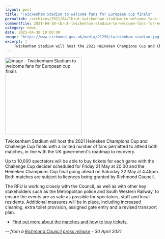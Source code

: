 ```yaml
---
layout: post
title: "Twickenham Stadium to welcome fans for European cup finals"
permalink: /archives/2021/04/lbrut-twickenham-stadium-to-welcome-fans-for-european-cup-finals.html
commentfile: 2021-04-30-lbrut-twickenham-stadium-to-welcome-fans-for-european-cup-finals
category: news
date: 2021-04-30 10:00:00
image: "https://www.richmond.gov.uk/media/21250/twickenham_stadium.jpg"
excerpt: |
    Twickenham Stadium will host the 2021 Heineken Champions Cup and Challenge  Cup finals with a limited number of fans permitted to attend both matches,  in line with the UK government's roadmap to recovery.
---
```

<img src="https://www.richmond.gov.uk/media/21250/twickenham_stadium.jpg" alt="image - Twickenham Stadium to welcome fans for European cup finals" width="250" class="photo right" alt="" >

Twickenham Stadium will host the 2021 Heineken Champions Cup and Challenge  Cup finals with a limited number of fans permitted to attend both matches,  in line with the UK government's roadmap to recovery.

Up to 10,000 spectators will be able to buy tickets for each game with the  Challenge Cup decider scheduled for Friday 21 May at 20.00 and the Heineken  Champions Cup final going ahead on Saturday 22 May at 4.45pm. Both matches  are subject to licences being granted by Richmond Council.

The RFU is working closely with the Council, as well as with other key  stakeholders such as the Metropolitan police and South Western Railway, to  ensure the events are as safe as possible for spectators, staff and local  residents. Additional measures will be in place, including increased  cleaning, extra toilet provision, assigned gate entry and a revised  transport plan.

- [Find out more about the matches and how to buy tickets.](https://www.englandrugby.com/news/article/twickenham-stadium-to-host-2021-epcr-finals)

<cite>-- from a [Richmond Council press release](https://www.richmond.gov.uk//news/april_2021/twickenham_stadium_to_welcome_fans_for_european_cup_finals) - 30 April 2021</cite>
